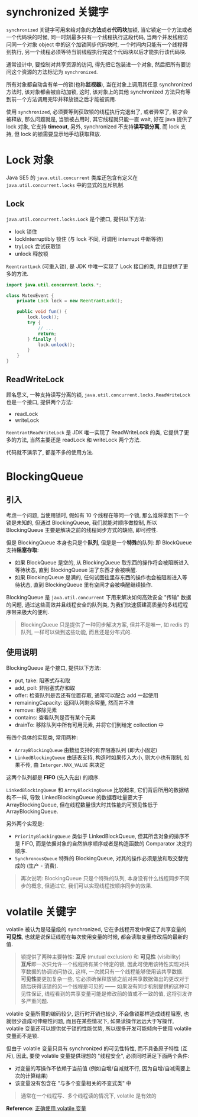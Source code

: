 # synchronized 关键字
`synchronized` 关键字可用来给对象的**方法**或者**代码块**加锁, 当它锁定一个方法或者一个代码块的时候, 同一时刻最多只有一个线程执行这段代码, 当两个并发线程访问同一个对象 object 中的这个加锁同步代码块时, 一个时间内只能有一个线程得到执行, 另一个线程必须等待当前线程执行完这个代码块以后才能执行该代码块.

通常设计中, 要控制对共享资源的访问, 得先把它包装进一个对象, 然后把所有要访问这个资源的方法标记为 `synchronized`.

所有对象都自动含有单一的锁(也称**监视器**), 当在对象上调用其任意 synchronized 方法时, 该对象都会被自动加锁, 这时, 该对象上的其他 synchronized 方法只有等到前一个方法调用完毕并释放锁之后才能被调用.

使用 `synchronized`, 必须要等到获取锁的线程执行完退出了, 或者异常了, 锁才会被释放, 那么问题就是, 当锁被占用时, 其它线程就只能一直 wait, 好在 java 提供了 lock 对象, 它支持 **timeout**, 另外, synchronized 不支持**读写锁分离**, 而 lock 支持, 但 lock 的锁需要显示地手动获取释放.

# Lock 对象
Java SE5 的 `java.util.concurrent` 类库还包含有定义在 `java.util.concurrent.locks` 中的显式的互斥机制.

## Lock
`java.util.concurrent.locks.Lock` 是个接口, 提供以下方法:

- lock 锁住
- lockInterruptibly 锁住 (与 lock 不同, 可调用 interrupt 中断等待)
- tryLock 尝试获取锁
- unlock 释放锁

`ReentrantLock` (可重入锁), 是 JDK 中唯一实现了 Lock 接口的类, 并且提供了更多的方法.

```java
import java.util.concurrent.locks.*;

class MutexEvent {
    private Lock lock = new ReentrantLock();

    public void fun() {
        lock.lock();
        try {
            // ...
            return;
        } finally {
            lock.unlock();
        }
    }
}
```

## ReadWriteLock
顾名思义, 一种支持读写分离的锁, `java.util.concurrent.locks.ReadWriteLock` 也是一个接口, 提供两个方法:

- readLock
- writeLock

`ReentrantReadWriteLock` 是 JDK 唯一实现了 ReadWriteLock 的类, 它提供了更多的方法, 当然主要还是 readLock 和 writeLock 两个方法.

代码就不演示了, 都差不多的使用方法.

# BlockingQueue
## 引入
考虑一个问题, 当使用锁时, 假如有 10 个线程在等同一个锁, 那么谁将拿到下一个锁是未知的, 但通过 BlockingQueue, 我们就能对顺序做控制, 所以 BlockingQueue 主要是解决之前的线程同步方式的缺陷, 即可控性.

但是 BlockingQueue 本身也只是个**队列**, 但是是一个**特殊**的队列: 即 BlockQueue 支持**阻塞存取**:

- 如果 BlockQueue 是空的, 从 BlockingQueue 取东西的操作将会被阻断进入等待状态, 直到 BlockingQueue 进了东西才会被唤醒.
- 如果 BlockingQueue 是满的, 任何试图往里存东西的操作也会被阻断进入等待状态, 直到 BlockingQueue 里有空间才会被唤醒继续操作.

BlockingQueue 是 `java.util.concurrent` 下用来解决如何高效安全 "传输" 数据的问题, 通过这些高效并且线程安全的队列类, 为我们快速搭建高质量的多线程程序带来极大的便利.

> BlockingQueue 只是提供了一种同步解决方案, 但并不是唯一, 如 redis 的队列, 一样可以做到这些功能, 而且还是分布式的.

## 使用说明
BlockingQueue 是个接口, 提供以下方法:

- put, take: 阻塞式存和取
- add, poll: 非阻塞式存和取
- offer: 检查队列是否还有位置存取, 通常可以配合 add 一起使用
- remainingCapacity: 返回队列剩余容量, 然而并不准
- remove: 移除元素
- contains: 查看队列是否有某个元素
- drainTo: 移除队列中所有可用元素, 并将它们到给定 collection 中

有四个具体的实现类, 常用两种:

- `ArrayBlockingQueue` 由数组支持的有界阻塞队列 (即大小固定)
- `LinkedBlockingQueue` 由链表支持, 构造时如果传入大小, 则大小也有限制, 如果不传, 由 `Interger.MAX_VALUE` 来决定

这两个队列都是 **FIFO** (先入先出) 的顺序.

`LinkedBlockingQueue` 和 `ArrayBlockingQueue` 比较起来, 它们背后所用的数据结构不一样, 导致 LinkedBlockingQueue 的数据吞吐量要大于 ArrayBlockingQueue, 但在线程数量很大时其性能的可预见性低于 ArrayBlockingQueue.

另外两个实现是:

- `PriorityBlockingQueue` 类似于 LinkedBlockQueue, 但其所含对象的排序不是 FIFO, 而是依据对象的自然排序顺序或者是构造函数的 Comparator 决定的顺序.
- `SynchronousQueue` 特殊的 BlockingQueue, 对其的操作必须是放和取交替完成的 (生产 - 消费).

> 再次说明: BlockingQueue 只是个特殊的队列, 本身没有什么线程同步不同步的概念, 但通过它, 我们可以实现线程按顺序同步的效果.

# volatile 关键字
volatile 被认为是轻量级的 synchronized, 它在多线程开发中保证了共享变量的 **可见性**, 也就是说保证线程在每次使用变量的时候, 都会读取变量修改后的最新的值.

> 锁提供了两种主要特性: **互斥** (mutual exclusion) 和 **可见性** (visibility)<br>
> **互斥**即一次只允许一个线程持有某个特定的锁, 因此可使用该特性实现对共享数据的协调访问协议, 这样, 一次就只有一个线程能够使用该共享数据.<br>
> **可见性**要更加复杂一些, 它必须确保释放锁之前对共享数据做出的更改对于随后获得该锁的另一个线程是可见的 —— 如果没有同步机制提供的这种可见性保证, 线程看到的共享变量可能是修改前的值或不一致的值, 这将引发许多严重问题.

volatile 变量所需的编码较少, 运行时开销也较少, 不会像锁那样造成线程阻塞, 也就很少造成可伸缩性问题, 而且在某些情况下, 如果读操作远远大于写操作, volatile 变量还可以提供优于锁的性能优势, 所以很多开发可能倾向于使用 volatile 变量而不是锁.

但由于 volatile 变量只具有 synchronized 的可见性特性, 而不具备原子特性 (互斥), 因此, 要使 volatile 变量提供理想的 "线程安全", 必须同时满足下面两个条件:

- 对变量的写操作不依赖于当前值 (例如自增/自减就不行, 因为自增/自减需要上次的计算结果)
- 该变量没有包含在 "与多个变量相关的不变式类" 中

> 通常在一个线程写、多个线程读的情况下, volatile 是有效的

**Reference**: [正确使用 volatile 变量](http://www.ibm.com/developerworks/cn/java/j-jtp06197.html)
